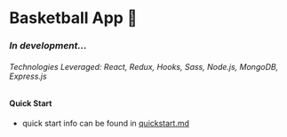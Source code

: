 # Basketball App 🏀

### _In development..._

###### _Technologies Leveraged: React, Redux, Hooks, Sass, Node.js, MongoDB, Express.js_

#### Quick Start

- quick start info can be found in [quickstart.md](https://github.com/nanetteCodes/basketballApp/blob/master/quickstart.md)
